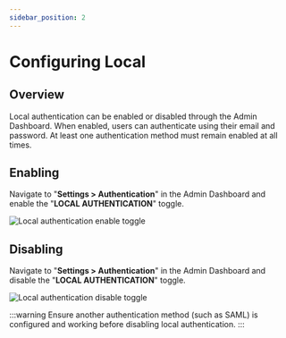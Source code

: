 ```yaml
---
sidebar_position: 2
---
```


# Configuring Local

## Overview

Local authentication can be enabled or disabled through the Admin Dashboard.
When enabled, users can authenticate using their email and password. At least
one authentication method must remain enabled at all times.

## Enabling 

Navigate to "**Settings > Authentication**" in the Admin Dashboard and enable
the "**LOCAL AUTHENTICATION**" toggle.

![Local authentication enable toggle](/img/local/enable-toggle.png)

## Disabling

Navigate to "**Settings > Authentication**" in the Admin Dashboard and disable
the "**LOCAL AUTHENTICATION**" toggle.

![Local authentication disable toggle](/img/local/disable-toggle.png)

:::warning
Ensure another authentication method (such as SAML) is configured and working
before disabling local authentication.
:::
